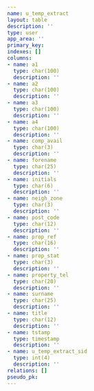 ```yaml
---
name: u_temp_extract
layout: table
description: ''
type: user
app_area: ''
primary_key: 
indexes: []
columns:
- name: a1
  type: char(100)
  description: ''
- name: a2
  type: char(100)
  description: ''
- name: a3
  type: char(100)
  description: ''
- name: a4
  type: char(100)
  description: ''
- name: comp_avail
  type: char(3)
  description: ''
- name: forename
  type: char(25)
  description: ''
- name: initials
  type: char(6)
  description: ''
- name: neigh_zone
  type: char(3)
  description: ''
- name: post_code
  type: char(12)
  description: ''
- name: prop_ref
  type: char(16)
  description: ''
- name: prop_stat
  type: char(3)
  description: ''
- name: property_tel
  type: char(20)
  description: ''
- name: surname
  type: char(25)
  description: ''
- name: title
  type: char(12)
  description: ''
- name: tstamp
  type: timestamp
  description: ''
- name: u_temp_extract_sid
  type: int(4)
  description: ''
relations: []
pseudo_pk: 
---
```


